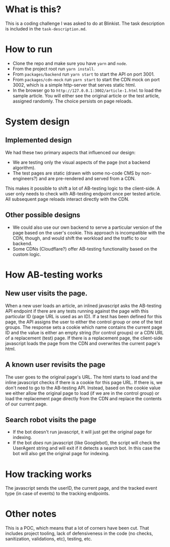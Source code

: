 # What is this?
This is a coding challenge I was asked to do at Blinkist. The task description is included in the `task-description.md`.

# How to run
- Clone the repo and make sure you have `yarn` and `node`.
- From the project root run `yarn install`.
- From `packages/backend` run `yarn start` to start the API on port 3001.
- From `packages/cdn-mock` run `yarn start` to start the CDN mock on port 3002, which is a simple http-server that serves static html.
- In the browser go to `http://127.0.0.1:3002/article-1.html` to load the sample article. You will either see the original article or the test article, assigned randomly. The choice persists on page reloads.

# System design
## Implemented design

We had these two primary aspects that influenced our design:
- We are testing only the visual aspects of the page (not a backend algorithm).
- The test pages are static (drawn with some no-code CMS by non-engineers?) and are pre-rendered and served from a CDN.

This makes it possible to shift a lot of AB-testing logic to the client-side. A user only needs to check with AB-testing endpoint once per tested article. All subsequent page reloads interact directly with the CDN.
## Other possible designs
- We could also use our own backend to serve a particular version of the page based on the user's cookie. This approach is incompatible with the CDN, though, and would shift the workload and the traffic to our backend.
- Some CDNs (Cloudflare?) offer AB-testing functionality based on the custom logic.

# How AB-testing works
## New user visits the page.
When a new user loads an article, an inlined javascript asks the AB-testing API endpoint if there are any tests running against the page with this particular ID (page URL is used as an ID). If a test has been defined for this page, the API assigns the user to either the control group or one of the test groups. The response sets a cookie which name contains the current page ID and the value is either an empty string (for control groups) or a CDN URL of a replacement (test) page. If there is a replacement page, the client-side javascript loads the page from the CDN and overwrites the current page's html.

## A known user revisits the page
The user goes to the original page's URL. The html starts to load and the inline javascript checks if there is a cookie for this page URL. If there is, we don't need to go to the AB-testing API. Instead, based on the cookie value we either allow the original page to load (if we are in the control group) or load the replacement page directly from the CDN and replace the contents of our current page.

## Search robot visits the page
- If the bot doesn't run javascript, it will just get the original page for indexing.
- If the bot _does_ run javascript (like Googlebot), the script will check the UserAgent string and will exit if it detects a search bot. In this case the bot will also get the original page for indexing.

# How tracking works
The javascript sends the userID, the current page, and the tracked event type (in case of events) to the tracking endpoints.

# Other notes
This is a POC, which means that a lot of corners have been cut. That includes project tooling, lack of defensiveness in the code (no checks, sanitization, validations, etc), testing, etc.